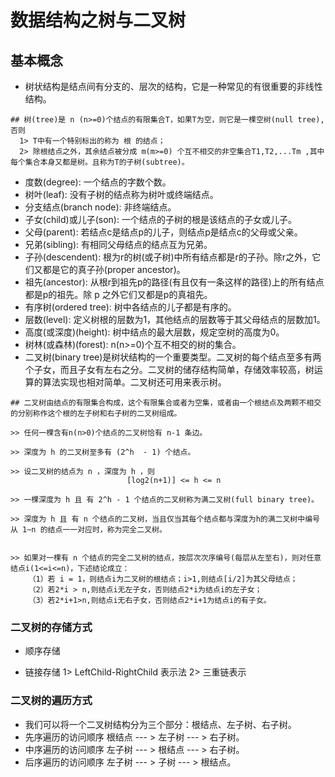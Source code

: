 # 数据结构之树与二叉树

## 基本概念
* 树状结构是结点间有分支的、层次的结构，它是一种常见的有很重要的非线性结构。
```
## 树(tree)是 n (n>=0)个结点的有限集合T，如果T为空，则它是一棵空树(null tree),否则
  1> T中有一个特别标出的称为 根 的结点；
  2> 除根结点之外，其余结点被分成 m(m>=0) 个互不相交的非空集合T1,T2,...Tm ,其中每个集合本身又都是树。且称为T的子树(subtree)。

```

* 度数(degree):             一个结点的字数个数。
* 树叶(leaf):               没有子树的结点称为树叶或终端结点。
* 分支结点(branch node):     非终端结点。
* 子女(child)或儿子(son):    一个结点的子树的根是该结点的子女或儿子。
* 父母(parent):             若结点c是结点p的儿子，则结点p是结点c的父母或父亲。
* 兄弟(sibling):            有相同父母结点的结点互为兄弟。
* 子孙(descendent):         根为r的树(或子树)中所有结点都是r的子孙。除r之外，它们又都是它的真子孙(proper ancestor)。
* 祖先(ancestor):           从根r到祖先p的路径(有且仅有一条这样的路径)上的所有结点都是p的祖先。除 p 之外它们又都是p的真祖先。
* 有序树(ordered tree):     树中各结点的儿子都是有序的。
* 层数(level):              定义树根的层数为1，其他结点的层数等于其父母结点的层数加1。
* 高度(或深度)(height):      树中结点的最大层数，规定空树的高度为0。
* 树林(或森林)(forest):      n(n>=0)个互不相交的树的集合。
* 二叉树(binary tree)是树状结构的一个重要类型。二叉树的每个结点至多有两个子女，而且子女有左右之分。二叉树的储存结构简单，存储效率较高，树运算的算法实现也相对简单。二叉树还可用来表示树。


```
## 二叉树由结点的有限集合构成，这个有限集合或者为空集，或者由一个根结点及两颗不相交的分别称作这个根的左子树和右子树的二叉树组成。

>> 任何一棵含有n(n>0)个结点的二叉树恰有 n-1 条边。

>> 深度为 h 的二叉树至多有 (2^h  - 1) 个结点。

>> 设二叉树的结点为 n ，深度为 h ，则
                          [log2(n+1)] <= h <= n

>> 一棵深度为 h 且 有 2^h - 1 个结点的二叉树称为满二叉树(full binary tree)。

>> 深度为 h 且 有 n 个结点的二叉树，当且仅当其每个结点都与深度为h的满二叉树中编号从 1~n 的结点一一对应时，称为完全二叉树。


>> 如果对一棵有 n 个结点的完全二叉树的结点，按层次次序编号(每层从左至右)，则对任意结点i(1<=i<=n)，下述结论成立：
    （1）若 i = 1，则结点i为二叉树的根结点；i>1,则结点[i/2]为其父母结点；
    （2）若2*i > n,则结点i无左子女，否则结点2*i为结点i的左子女；
    （3）若2*i+1>n,则结点i无右子女，否则结点2*i+1为结点i的有子女。

```

### 二叉树的存储方式
* 顺序存储

* 链接存储
    1> LeftChild-RightChild 表示法
    2> 三重链表示

### 二叉树的遍历方式
* 我们可以将一个二叉树结构分为三个部分：根结点、左子树、右子树。
* 先序遍历的访问顺序
    根结点 --- > 左子树 --- > 右子树。
* 中序遍历的访问顺序
     左子树 --- > 根结点 --- > 右子树。
* 后序遍历的访问顺序
     左子树 --- > 子树 --- > 根结点。

